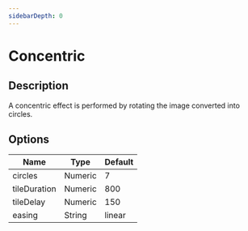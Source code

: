 ```yaml
---
sidebarDepth: 0
---
```


# Concentric

## Description

A concentric effect is performed by rotating the image converted into circles.

## Options

| Name | Type | Default |
|------|------|---------|
| circles | Numeric | 7 |
| tileDuration | Numeric | 800 |
| tileDelay | Numeric | 150 |
| easing | String | linear |
